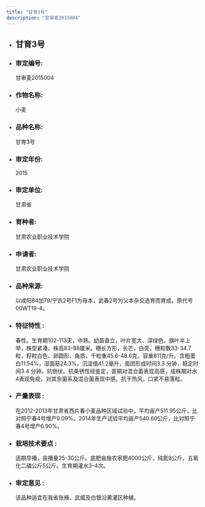 ```yaml
---
title: "甘育3号"
description: "甘审麦2015004"
---
```

* ## 甘育3号
* ###  审定编号:  
   甘审麦2015004

*  ### 作物名称:  
   小麦

*   ###  品种名称: 
    甘育3号

*   ### 审定年份: 
    2015

*   ### 审定单位:  
    甘肃省

*   ### 育种者:  
    甘肃农业职业技术学院

*   ### 申请者:  
    甘肃农业职业技术学院

*   ### 品种来源:  
    以咸阳84加79/宁农2号F1为母本，武春2号为父本杂交选育而育成。原代号00WT19-4。

*   ### 特征特性 : 
    春性。生育期102-113天，中熟。幼苗直立，叶片宽大、深绿色，旗叶半上举，株型紧凑。株高83-88厘米。穗长方形，长芒，白壳，穗粒数33-34.7粒，籽粒白色、卵圆形、角质，千粒重45.6-48.6克，容重811克/升。含粗蛋白11.54%，湿面筋24.3%，沉淀值41.2毫升，面团形成时间3.3 分钟，稳定时间3.4 分钟。抗倒伏。抗条锈性经鉴定，苗期对混合菌表现高感，成株期对水4表现免疫，对其余菌系及混合菌表现中感。抗干热风，口紧不易落粒。

*   ### 产量表现 : 
    在2012-2013年甘肃省西片春小麦品种区域试验中，平均亩产511.95公斤，比对照宁春4号增产9.09%。2014年生产试验平均亩产540.60公斤，比对照宁春4号增产6.90%。

*   ### 栽培技术要点 : 
    适期早播，亩播量25-30公斤。底肥亩施农家肥4000公斤，纯氮8公斤，五氧化二磷公斤5公斤。生育期灌水3-4次。

*   ### 审定意见 : 
    该品种适宜在我省张掖、武威及白银沿黄灌区种植。
